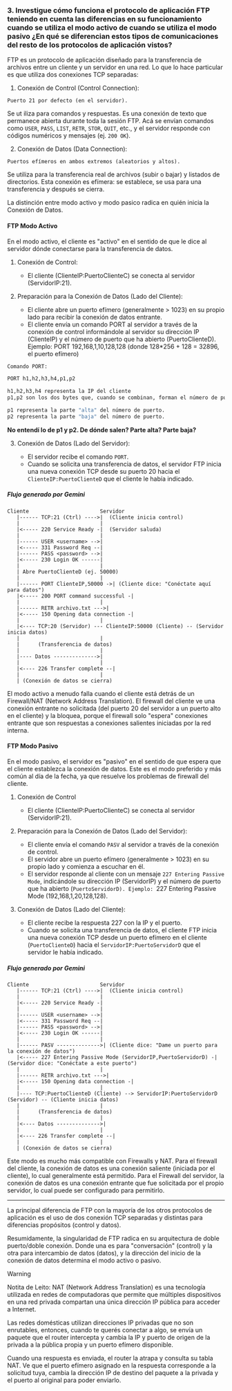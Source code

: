 ### 3. Investigue cómo funciona el protocolo de aplicación FTP teniendo en cuenta las diferencias en su funcionamiento cuando se utiliza el modo activo de cuando se utiliza el modo pasivo ¿En qué se diferencian estos tipos de comunicaciones del resto de los protocolos de aplicación vistos?

FTP es un protocolo de aplicación diseñado para la transferencia de archivos entre un cliente y un servidor en una red. Lo que lo hace particular es que utiliza dos conexiones TCP separadas:

1) Conexión de Control (Control Connection): 

```Puerto 21 por defecto (en el servidor).```

Se ut iliza para comandos y respuestas. Es una conexión de texto que permanece abierta durante toda la sesión FTP. Acá se envían comandos como ```USER```, ```PASS```, ```LIST```, ```RETR```, ```STOR```, ```QUIT```, etc., y el servidor responde con códigos numéricos y mensajes (ej. ```200 OK```).

2) Conexión de Datos (Data Connection):

```Puertos efímeros en ambos extremos (aleatorios y altos).```

Se utiliza para la transferencia real de archivos (subir o bajar) y listados de directorios. Esta conexión es efímera: se establece, se usa para una transferencia y después se cierra.

La distinción entre modo activo y modo pasico radica en quién inicia la Conexión de Datos.

#### FTP Modo Activo

En el modo activo, el cliente es "activo" en el sentido de que le dice al servidor dónde conectarse para la transferencia de datos.

1) Conexión de Control:

    - El cliente (ClienteIP:PuertoClienteC) se conecta al servidor (ServidorIP:21).

2) Preparación para la Conexión de Datos (Lado del Cliente):

    - El cliente abre un puerto efímero (generalmente > 1023) en su propio lado para recibir la conexión de datos entrante.
    - El cliente envía un comando PORT al servidor a través de la conexión de control informándole al servidor su dirección IP (ClienteIP) y el número de puerto que ha abierto (PuertoClienteD). Ejemplo: PORT 192,168,1,10,128,128 (donde 128*256 + 128 = 32896, el puerto efímero)

```bash
Comando PORT:

PORT h1,h2,h3,h4,p1,p2

h1,h2,h3,h4 representa la IP del cliente
p1,p2 son los dos bytes que, cuando se combinan, forman el número de puerto que el cliente ha abierto para la conexión de datos.

p1 representa la parte "alta" del número de puerto.
p2 representa la parte "baja" del número de puerto.
```

**No entendí lo de p1 y p2. De dónde salen? Parte alta? Parte baja?**

3) Conexión de Datos (Lado del Servidor):

    - El servidor recibe el comando ```PORT```.
    - Cuando se solicita una transferencia de datos, el servidor FTP inicia una nueva conexión TCP desde su puerto 20 hacia el ```ClienteIP:PuertoClienteD``` que el cliente le había indicado.

##### Flujo generado por Gemini

```
Cliente                       Servidor
   |------ TCP:21 (Ctrl) ---->|  (Cliente inicia control)
   |                          |
   |<----- 220 Service Ready -|  (Servidor saluda)
   |                          |
   |------ USER <username> -->|
   |<----- 331 Password Req --|
   |------ PASS <password> -->|
   |<----- 230 Login OK ------|
   |                          |
   | Abre PuertoClienteD (ej. 50000)
   |                          |
   |------ PORT ClienteIP,50000 ->| (Cliente dice: "Conéctate aquí para datos")
   |<----- 200 PORT command successful -|
   |                          |
   |------ RETR archivo.txt --->|
   |<----- 150 Opening data connection -|
   |                          |
   |<---- TCP:20 (Servidor) --- ClienteIP:50000 (Cliente) -- (Servidor inicia datos)
   |                          |
   |      (Transferencia de datos)
   |                          |
   |---- Datos -------------->|
   |                          |
   |<---- 226 Transfer complete --|
   |                          |
   | (Conexión de datos se cierra)
```

El modo activo a menudo falla cuando el cliente está detrás de un Firewall/NAT (Network Address Translation). El firewall del cliente ve una conexión entrante no solicitada (del puerto 20 del servidor a un puerto alto en el cliente) y la bloquea, porque el firewall solo "espera" conexiones entrante que son respuestas a conexiones salientes iniciadas por la red interna.

#### FTP Modo Pasivo

En el modo pasivo, el servidor es "pasivo" en el sentido de que espera que el cliente establezca la conexión de datos. Este es el modo preferido y más común al día de la fecha, ya que resuelve los problemas de firewall del cliente.

1) Conexión de Control

    - El cliente (ClienteIP:PuertoClienteC) se conecta al servidor (ServidorIP:21).

2) Preparación para la Conexión de Datos (Lado del Servidor):

    - El cliente envía el comando ```PASV``` al servidor a través de la conexión de control.
    - El servidor abre un puerto efímero (generalmente > 1023) en su propio lado y comienza a escuchar en él.
    - El servidor responde al cliente con un mensaje ```227 Entering Passive Mode```, indicándole su dirección IP (ServidorIP) y el número de puerto que ha abierto (```PuertoServidorD). Ejemplo: ```227 Entering Passive Mode (192,168,1,20,128,128).

3) Conexión de Datos (Lado del Cliente):

    - El cliente recibe la respuesta 227 con la IP y el puerto.
    - Cuando se solicita una transferencia de datos, el cliente FTP inicia una nueva conexión TCP desde un puerto efímero en el cliente (```PuertoClienteD```) hacia el ```ServidorIP:PuertoServidorD``` que el servidor le había indicado.


##### Flujo generado por Gemini

```
Cliente                       Servidor
   |------ TCP:21 (Ctrl) ---->|  (Cliente inicia control)
   |                          |
   |<----- 220 Service Ready -|
   |                          |
   |------ USER <username> -->|
   |<----- 331 Password Req --|
   |------ PASS <password> -->|
   |<----- 230 Login OK ------|
   |                          |
   |------ PASV -------------->| (Cliente dice: "Dame un puerto para la conexión de datos")
   |<----- 227 Entering Passive Mode (ServidorIP,PuertoServidorD) -| (Servidor dice: "Conéctate a este puerto")
   |                          |
   |------ RETR archivo.txt --->|
   |<----- 150 Opening data connection -|
   |                          |
   |---- TCP:PuertoClienteD (Cliente) --> ServidorIP:PuertoServidorD (Servidor) -- (Cliente inicia datos)
   |                          |
   |      (Transferencia de datos)
   |                          |
   |<---- Datos -------------->|
   |                          |
   |<---- 226 Transfer complete --|
   |                          |
   | (Conexión de datos se cierra)
```

Este modo es mucho más compatible con Firewalls y NAT. Para el firewall del cliente, la conexión de datos es una conexión saliente (iniciada por el cliente), lo cual generalmente está permitido. Para el Firewall del servidor, la conexión de datos es una conexión entrante que fue solicitada por el propio servidor, lo cual puede ser configurado para permitirlo.

<hr>

La principal diferencia de FTP con la mayoría de los otros protocolos de aplicación es el uso de dos conexión TCP separadas y distintas para diferencias propósitos (control y datos).

Resumidamente, la singularidad de FTP radica en su arquitectura de doble puerto/doble conexión. Donde una es para "conversación" (control) y la otra para intercambio de datos (datos), y la dirección del inicio de la conexión de datos determina el modo activo o pasivo.

>[!warning]
>Notita de Leito: NAT (Network Address Translation) es una tecnología utilizada en redes de computadoras que permite que múltiples dispositivos en una red privada compartan una única dirección IP pública para acceder a Internet.
>
>Las redes domésticas utilizan direcciones IP privadas que no son enrutables, entonces, cuando te querés conectar a algo, se envía un paquete que el router intercepta y cambia la IP y puerto de origen de la privada a la pública propia y un puerto efímero disponible.
>
>Cuando una respuesta es enviada, el router la atrapa y consulta su tabla NAT. Ve que el puerto efímero asignado en la respuesta corresponde a la solicitud tuya, cambia la dirección IP de destino del paquete a la privada y el puerto al original para poder enviarlo.